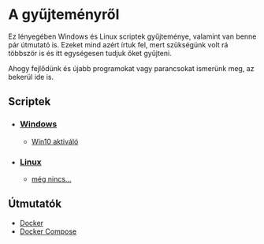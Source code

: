 # A gyűjteményről
Ez lényegében Windows és Linux scriptek gyűjteménye, valamint van benne pár útmutató is. Ezeket mind azért írtuk fel, mert szükségünk volt rá többször is és itt egységesen tudjuk őket gyűjteni.

Ahogy fejlődünk és újabb programokat vagy parancsokat ismerünk meg, az bekerül ide is.

## Scriptek
- ### [Windows](/Windows)
    - [Win10 aktiváló](/Windows/Win10%20aktiváló)
- ### [Linux](/Linux)
    - [még nincs...](/Linux/README.md)

## Útmutatók
- [Docker](/Útmutatók/Docker.md)
- [Docker Compose](/Útmutatók/Compose.md)
